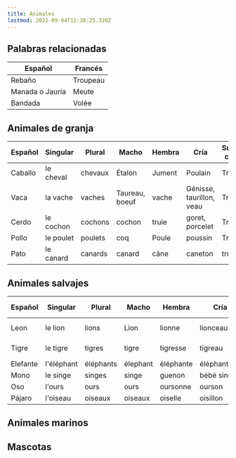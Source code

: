 ```yaml
---
title: Animales
lastmod: 2022-09-04T11:38:25.320Z
---
```


## Palabras relacionadas

| Español   | Francés  |
| ----------|---------- |
| Rebaño | Troupeau |
| Manada o Jauría | Meute |
| Bandada | Volée |

## Animales de granja

| Español   | Singular  | Plural    | Macho   |	Hembra  | Cría | Sustantivo colectivo   |
| ----------|---------- |---------- |-------- |-------- |----- |----------------------- |
| Caballo   | le cheval | chevaux | Étalon | Jument | Poulain | Troupeau |
| Vaca  | la vache | vaches | Taureau, boeuf | vache | Génisse, taurillon, veau | Troupeau |
| Cerdo | le cochon | cochons | cochon | truie | goret, porcelet | Troupeau |
| Pollo | le poulet | poulets | coq | Poule | poussin | Troupeau |
| Pato | le canard | canards | canard | câne | caneton | troupeau |

## Animales salvajes

| Español   | Singular  | Plural    | Macho   |	Hembra  | Cría | Sustantivo colectivo   |
| ----------|---------- |---------- |-------- |-------- |----- |----------------------- |
| Leon | le lion | lions | Lion | lionne | lionceau | meute o troupeau |
| Tigre | le tigre | tigres | tigre | tigresse | tigreau |meute o troupeau |
| Elefante | l'éléphant | éléphants | élephant | éléphante | éléphanteau | Troupeau |
| Mono | le singe | singes | singe | guenon | bébé singe | troupeau |
| Oso | l'ours | ours | ours  | oursonne | ourson | troupeau |
| Pájaro | l'oiseau | oiseaux | oiseaux | oiselle | oisillon | Volée |

## Animales marinos

## Mascotas



